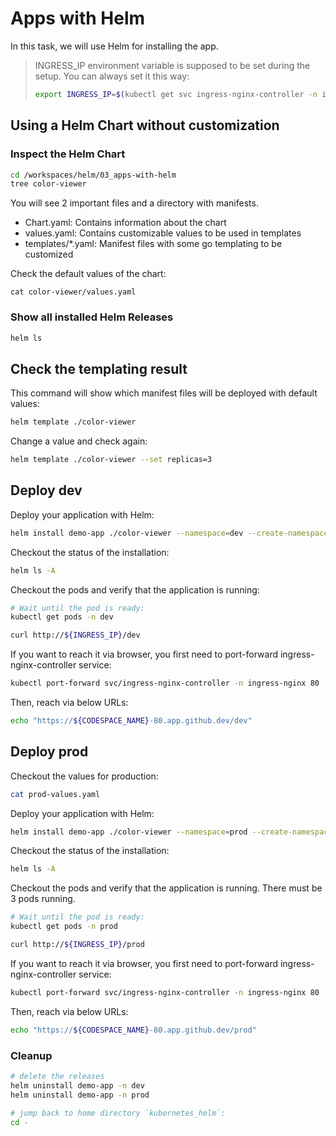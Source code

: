 # Apps with Helm

In this task, we will use Helm for installing the app.

> INGRESS_IP environment variable is supposed to be set during the setup. You can always set it this way:
>
> ```bash
> export INGRESS_IP=$(kubectl get svc ingress-nginx-controller -n ingress-nginx -o jsonpath='{.status.loadBalancer.ingress[].ip}')
> ```

## Using a Helm Chart without customization

### Inspect the Helm Chart

```bash
cd /workspaces/helm/03_apps-with-helm
tree color-viewer
```

You will see 2 important files and a directory with manifests.

- Chart.yaml: Contains information about the chart
- values.yaml: Contains customizable values to be used in templates
- templates/*.yaml: Manifest files with some go templating to be customized

Check the default values of the chart:

```
cat color-viewer/values.yaml
```

### Show all installed Helm Releases

```bash
helm ls
```

## Check the templating result

This command will show which manifest files will be deployed with default values:

```bash
helm template ./color-viewer
```

Change a value and check again:

```bash
helm template ./color-viewer --set replicas=3
```

## Deploy dev

Deploy your application with Helm:
```bash
helm install demo-app ./color-viewer --namespace=dev --create-namespace
```

Checkout the status of the installation:
```bash
helm ls -A
```

Checkout the pods and verify that the application is running:
```bash
# Wait until the pod is ready:
kubectl get pods -n dev

curl http://${INGRESS_IP}/dev
```

If you want to reach it via browser, you first need to port-forward ingress-nginx-controller service:

```bash
kubectl port-forward svc/ingress-nginx-controller -n ingress-nginx 80
```

Then, reach via below URLs:

```bash
echo "https://${CODESPACE_NAME}-80.app.github.dev/dev"
```

## Deploy prod

Checkout the values for production:
```bash
cat prod-values.yaml
```

Deploy your application with Helm:
```bash
helm install demo-app ./color-viewer --namespace=prod --create-namespace -f prod-values.yaml
```

Checkout the status of the installation:
```bash
helm ls -A
```

Checkout the pods and verify that the application is running. There must be 3 pods running.
```bash
# Wait until the pod is ready:
kubectl get pods -n prod

curl http://${INGRESS_IP}/prod
```

If you want to reach it via browser, you first need to port-forward ingress-nginx-controller service:

```bash
kubectl port-forward svc/ingress-nginx-controller -n ingress-nginx 80
```

Then, reach via below URLs:

```bash
echo "https://${CODESPACE_NAME}-80.app.github.dev/prod"
```

### Cleanup

```bash
# delete the releases
helm uninstall demo-app -n dev
helm uninstall demo-app -n prod

# jump back to home directory `kubernetes_helm`:
cd -
```
